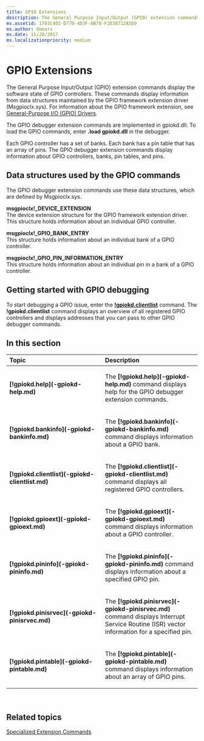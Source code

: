 ```yaml
---
title: GPIO Extensions
description: The General Purpose Input/Output (GPIO) extension commands display the software state of GPIO controllers.
ms.assetid: 1703C402-D770-4D3F-AB70-F2D30712A5D9
ms.author: domars
ms.date: 11/28/2017
ms.localizationpriority: medium
---
```


# GPIO Extensions


The General Purpose Input/Output (GPIO) extension commands display the software state of GPIO controllers. These commands display information from data structures maintained by the GPIO framework extension driver (Msgpioclx.sys). For information about the GPIO framework extension, see [General-Purpose I/O (GPIO) Drivers](http://go.microsoft.com/fwlink/p?LinkID=299823).

The GPIO debugger extension commands are implemented in gpiokd.dll. To load the GPIO commands, enter **.load gpiokd.dll** in the debugger.

Each GPIO controller has a set of banks. Each bank has a pin table that has an array of pins. The GPIO debugger extension commands display information about GPIO controllers, banks, pin tables, and pins.

## <span id="data-structures-used-by-the-gpio-commands"></span><span id="DATA_STRUCTURES_USED_BY_THE_GPIO_COMMANDS"></span>Data structures used by the GPIO commands


The GPIO debugger extension commands use these data structures, which are defined by Msgpioclx.sys.

<span id="msgpioclx__DEVICE_EXTENSION"></span><span id="msgpioclx__device_extension"></span><span id="MSGPIOCLX__DEVICE_EXTENSION"></span>**msgpioclx!\_DEVICE\_EXTENSION**  
The device extension structure for the GPIO framework extension driver. This structure holds information about an individual GPIO controller.

<span id="msgpioclx__GPIO_BANK_ENTRY"></span><span id="msgpioclx__gpio_bank_entry"></span><span id="MSGPIOCLX__GPIO_BANK_ENTRY"></span>**msgpioclx!\_GPIO\_BANK\_ENTRY**  
This structure holds information about an individual bank of a GPIO controller.

<span id="msgpioclx__GPIO_PIN_INFORMATION_ENTRY"></span><span id="msgpioclx__gpio_pin_information_entry"></span><span id="MSGPIOCLX__GPIO_PIN_INFORMATION_ENTRY"></span>**msgpioclx!\_GPIO\_PIN\_INFORMATION\_ENTRY**  
This structure holds information about an individual pin in a bank of a GPIO controller.

## <span id="Getting_started_with_GPIO_debugging"></span><span id="getting_started_with_gpio_debugging"></span><span id="GETTING_STARTED_WITH_GPIO_DEBUGGING"></span>Getting started with GPIO debugging


To start debugging a GPIO issue, enter the [**!gpiokd.clientlist**](-gpiokd-clientlist.md) command. The **!gpiokd.clientlist** command displays an overview of all registered GPIO controllers and displays addresses that you can pass to other GPIO debugger commands.

## <span id="in_this_section"></span>In this section


<table>
<colgroup>
<col width="50%" />
<col width="50%" />
</colgroup>
<thead>
<tr class="header">
<th align="left">Topic</th>
<th align="left">Description</th>
</tr>
</thead>
<tbody>
<tr class="odd">
<td align="left"><p><strong>[!gpiokd.help](-gpiokd-help.md)</strong></p></td>
<td align="left"><p>The <strong>[!gpiokd.help](-gpiokd-help.md)</strong> command displays help for the GPIO debugger extension commands.</p></td>
</tr>
<tr class="even">
<td align="left"><p><strong>[!gpiokd.bankinfo](-gpiokd-bankinfo.md)</strong></p></td>
<td align="left"><p>The <strong>[!gpiokd.bankinfo](-gpiokd-bankinfo.md)</strong> command displays information about a GPIO bank.</p></td>
</tr>
<tr class="odd">
<td align="left"><p><strong>[!gpiokd.clientlist](-gpiokd-clientlist.md)</strong></p></td>
<td align="left"><p>The <strong>[!gpiokd.clientlist](-gpiokd-clientlist.md)</strong> command displays all registered GPIO controllers.</p></td>
</tr>
<tr class="even">
<td align="left"><p><strong>[!gpiokd.gpioext](-gpiokd-gpioext.md)</strong></p></td>
<td align="left"><p>The <strong>[!gpiokd.gpioext](-gpiokd-gpioext.md)</strong> command displays information about a GPIO controller.</p></td>
</tr>
<tr class="odd">
<td align="left"><p><strong>[!gpiokd.pininfo](-gpiokd-pininfo.md)</strong></p></td>
<td align="left"><p>The <strong>[!gpiokd.pininfo](-gpiokd-pininfo.md)</strong> command displays information about a specified GPIO pin.</p></td>
</tr>
<tr class="even">
<td align="left"><p><strong>[!gpiokd.pinisrvec](-gpiokd-pinisrvec.md)</strong></p></td>
<td align="left"><p>The <strong>[!gpiokd.pinisrvec](-gpiokd-pinisrvec.md)</strong> command displays Interrupt Service Routine (ISR) vector information for a specified pin.</p></td>
</tr>
<tr class="odd">
<td align="left"><p><strong>[!gpiokd.pintable](-gpiokd-pintable.md)</strong></p></td>
<td align="left"><p>The <strong>[!gpiokd.pintable](-gpiokd-pintable.md)</strong> command displays information about an array of GPIO pins.</p></td>
</tr>
</tbody>
</table>

 

## <span id="related_topics"></span>Related topics


[Specialized Extension Commands](specialized-extensions.md)

 

 






